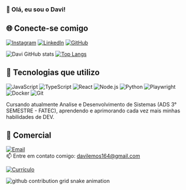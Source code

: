 ### 👋 Olá, eu sou o Davi!

## 🌐 Conecte-se comigo

[![Instagram](https://img.shields.io/badge/Instagram-E4405F?style=for-the-badge&logo=instagram&logoColor=white)](https://www.instagram.com/davi_lemos013?igsh=Y2xhZW5oa205NW5m&utm_source=qr)
[![LinkedIn](https://img.shields.io/badge/LinkedIn-0A66C2?style=for-the-badge&logo=linkedin&logoColor=white)](https://www.linkedin.com/in/davi-lemos-019447353?utm_source=share&utm_campaign=share_via&utm_content=profile&utm_medium=ios_app)
[![GitHub](https://img.shields.io/badge/GitHub-181717?style=for-the-badge&logo=github&logoColor=white)](https://github.com/Davil1613)


![Davi GitHub stats](https://github-readme-stats.vercel.app/api?username=Davil1613&show_icons=true&theme=tokyonight) [![Top Langs](https://github-readme-stats.vercel.app/api/top-langs/?username=Davil1613&theme=tokyonight)](https://github.com/Davil1613/github-readme-stats)


## 🚀 Tecnologias que utilizo

![JavaScript](https://img.shields.io/badge/JavaScript-F7DF1E?style=for-the-badge&logo=javascript&logoColor=black)
![TypeScript](https://img.shields.io/badge/TypeScript-3178C6?style=for-the-badge&logo=typescript&logoColor=white)
![React](https://img.shields.io/badge/React-61DAFB?style=for-the-badge&logo=react&logoColor=black)
![Node.js](https://img.shields.io/badge/Node.js-339933?style=for-the-badge&logo=node.js&logoColor=white)
![Python](https://img.shields.io/badge/Python-3776AB?style=for-the-badge&logo=python&logoColor=white)
![Playwright](https://img.shields.io/badge/Playwright-2EAD33?style=for-the-badge&logo=microsoft&logoColor=white)
![Docker](https://img.shields.io/badge/Docker-2496ED?style=for-the-badge&logo=docker&logoColor=white)
![Git](https://img.shields.io/badge/Git-F05032?style=for-the-badge&logo=git&logoColor=white)

Cursando atualmente Analise e Desenvolvimento de Sistemas (ADS 3° SEMESTRE - FATEC), aprendendo e aprimorando cada vez mais minhas habilidades de DEV.
 
## 📧 Comercial  

[![Email](https://img.shields.io/badge/Gmail-D14836?style=for-the-badge&logo=gmail&logoColor=white)](mailto:davilemos164@gmail.com)  
📫 Entre em contato comigo: davilemos164@gmail.com

[![Currículo](https://img.shields.io/badge/Currículo-PDF-red?style=for-the-badge&logo=adobeacrobatreader&logoColor=white)](./Currículo%20-%20Davi%20Lemos%20Santos.pdf)  

<picture>
  <source media="(prefers-color-scheme: dark)" srcset="https://raw.githubusercontent.com/Davil1613/Davil1613/output/github-contribution-grid-snake-dark.svg">
  <source media="(prefers-color-scheme: light)" srcset="https://raw.githubusercontent.com/Davil1613/Davil1613/output/github-contribution-grid-snake.svg">
  <img alt="github contribution grid snake animation" src="https://raw.githubusercontent.com/Davil1613/Davil1613/output/github-contribution-grid-snake.svg">
</picture>
